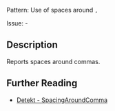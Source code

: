 Pattern: Use of spaces around `,`

Issue: -

## Description

Reports spaces around commas.

## Further Reading

* [Detekt - SpacingAroundComma](https://detekt.github.io/detekt/formatting.html#spacingaroundcomma)